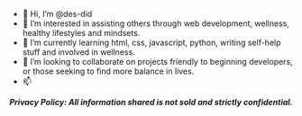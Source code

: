 - 👋 Hi, I’m @des-did
- 👀 I’m interested in assisting others through web development, wellness, healthy lifestyles and mindsets.
- 🌱 I’m currently learning html, css, javascript, python, writing self-help stuff and involved in wellness.
- 💞️ I’m looking to collaborate on projects friendly to beginning developers, or those seeking to find more balance in lives.
- 📫 

<!---
des-did/des-did is a ✨ special ✨ repository because its `README.md` (this file) appears on your GitHub profile.
You can click the Preview link to take a look at your changes.
--->

***Privacy Policy: All information shared is not sold and strictly confidential.***
